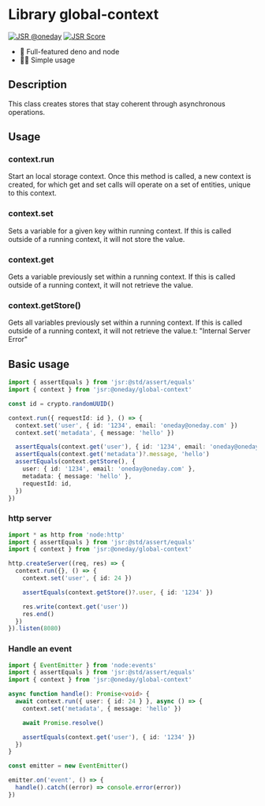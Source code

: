 # Library global-context

[![JSR @oneday](https://jsr.io/badges/@oneday/global-context)](https://jsr.io/@oneday/global-context)
[![JSR Score](https://jsr.io/badges/@oneday/global-context/score)](https://jsr.io/@oneday/global-context)

- 🚀 Full-featured deno and node
- 🏄‍♀️ Simple usage

## Description

This class creates stores that stay coherent through asynchronous operations.

## Usage

### context.run

Start an local storage context. Once this method is called, a new context is created, for which get and set calls will operate on a set of entities, unique to this context.

### context.set

Sets a variable for a given key within running context. If this is called outside of a running context, it will not store the value.

### context.get

Gets a variable previously set within a running context. If this is called outside of a running context, it will not retrieve the value.

### context.getStore()

Gets all variables previously set within a running context. If this is called outside of a running context, it will not retrieve the value.t: "Internal Server Error"

## Basic usage

```typescript ignore
import { assertEquals } from 'jsr:@std/assert/equals'
import { context } from 'jsr:@oneday/global-context'

const id = crypto.randomUUID()

context.run({ requestId: id }, () => {
  context.set('user', { id: '1234', email: 'oneday@oneday.com' })
  context.set('metadata', { message: 'hello' })

  assertEquals(context.get('user'), { id: '1234', email: 'oneday@oneday.com' })
  assertEquals(context.get('metadata')?.message, 'hello')
  assertEquals(context.getStore(), {
    user: { id: '1234', email: 'oneday@oneday.com' },
    metadata: { message: 'hello' },
    requestId: id,
  })
})
```

### http server

```typescript ignore
import * as http from 'node:http'
import { assertEquals } from 'jsr:@std/assert/equals'
import { context } from 'jsr:@oneday/global-context'

http.createServer((req, res) => {
  context.run({}, () => {
    context.set('user', { id: 24 })

    assertEquals(context.getStore()?.user, { id: '1234' })

    res.write(context.get('user'))
    res.end()
  })
}).listen(8080)
```

### Handle an event

```typescript ignore
import { EventEmitter } from 'node:events'
import { assertEquals } from 'jsr:@std/assert/equals'
import { context } from 'jsr:@oneday/global-context'

async function handle(): Promise<void> {
  await context.run({ user: { id: 24 } }, async () => {
    context.set('metadata', { message: 'hello' })

    await Promise.resolve()

    assertEquals(context.get('user'), { id: '1234' })
  })
}

const emitter = new EventEmitter()

emitter.on('event', () => {
  handle().catch((error) => console.error(error))
})
```
